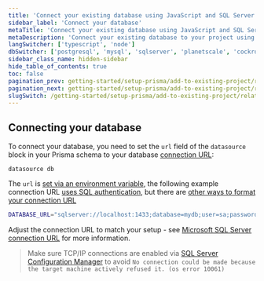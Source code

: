 ```yaml
---
title: 'Connect your existing database using JavaScript and SQL Server'
sidebar_label: 'Connect your database'
metaTitle: 'Connect your existing database using JavaScript and SQL Server'
metaDescription: 'Connect your existing database to your project using JavaScript and SQL Server'
langSwitcher: ['typescript', 'node']
dbSwitcher: ['postgresql', 'mysql', 'sqlserver', 'planetscale', 'cockroachdb']
sidebar_class_name: hidden-sidebar
hide_table_of_contents: true
toc: false
pagination_prev: getting-started/setup-prisma/add-to-existing-project/relational-databases-node-sqlserver
pagination_next: getting-started/setup-prisma/add-to-existing-project/relational-databases/introspection-node-sqlserver
slugSwitch: /getting-started/setup-prisma/add-to-existing-project/relational-databases/connect-your-database-
---
```


## Connecting your database

To connect your database, you need to set the `url` field of the `datasource` block in your Prisma schema to your database [connection URL](/orm/reference/connection-urls):

```prisma file=prisma/schema.prisma showLineNumbers
datasource db
```

The `url` is [set via an environment variable](/orm/prisma-schema/overview#accessing-environment-variables-from-the-schema), the following example connection URL [uses SQL authentication](/orm/overview/databases/sql-server), but there are [other ways to format your connection URL](/orm/overview/databases/sql-server)

```bash file=.env
DATABASE_URL="sqlserver://localhost:1433;database=mydb;user=sa;password=r@ndomP@$$w0rd;trustServerCertificate=true"
```

Adjust the connection URL to match your setup - see [Microsoft SQL Server connection URL](/orm/overview/databases/sql-server) for more information.

> Make sure TCP/IP connections are enabled via [SQL Server Configuration Manager](https://learn.microsoft.com/en-us/sql/relational-databases/sql-server-configuration-manager?view=sql-server-ver16&viewFallbackFrom=sql-server-ver16) to avoid `No connection could be made because the target machine actively refused it. (os error 10061)`
